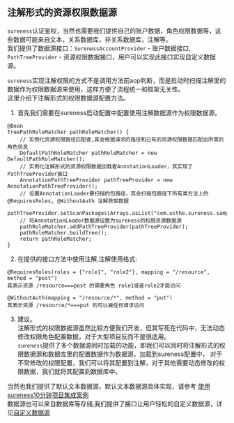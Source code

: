 ## 注解形式的资源权限数据源     

`sureness`认证鉴权，当然也需要我们提供自己的账户数据，角色权限数据等，这些数据可能来自文本，关系数据库，非关系数据库，注解等。  
我们提供了数据源接口：`SurenessAccountProvider` - 账户数据接口, `PathTreeProvider` - 资源权限数据接口，用户可以实现此接口实现自定义数据源。  

`sureness`实现注解权限的方式不是调用方法前aop判断，而是启动时扫描注解里的数据作为权限数据源来使用，这样方便了流程统一和框架无关性。  
这里介绍下注解形式的权限数据源配置方法。  

1. 首先我们需要在sureness启动配置中配置使用注解数据源作为权限数据源。  

```
@Bean
TreePathRoleMatcher pathRoleMatcher() {
    // 实例化资源权限路径匹配者,其会根据请求的路径和已有的资源权限数据匹配出所需的角色信息
    DefaultPathRoleMatcher pathRoleMatcher = new DefaultPathRoleMatcher();
    // 实例化注解形式的资源权限数据加载者AnnotationLoader，其实现了PathTreeProvider接口
    AnnotationPathTreeProvider pathTreeProvider = new AnnotationPathTreeProvider();
    // 设置AnnotationLoader要扫描的包路径，其会扫描包路径下所有类方法上的@RequiresRoles, @WithoutAuth 注解获取数据
    pathTreeProvider.setScanPackages(Arrays.asList("com.usthe.sureness.sample.tom.controller"));
    // 将AnnotationLoader数据源设置为sureness的权限资源数据源
    pathRoleMatcher.addPathTreeProvider(pathTreeProvider);
    pathRoleMatcher.buildTree();
    return pathRoleMatcher;
}
```

2. 在提供的接口方法中使用注解,注解使用格式:  
```
@RequiresRoles(roles = {"role1", "role2"}, mapping = "/resource", method = "post")  
其表示资源 /resource===post 的需要角色 role1或者role2才能访问  
```
```
@WithoutAuth(mapping = "/resource/*", method = "put")  
其表示资源 /resource/*===put 的可以被任何请求访问  
```

3. 建议。  
注解形式的权限数据源虽然比较方便我们开发，但其写死在代码中，无法动态修改权限角色配置数据，对于大型项目反而不是很适用。  
`sureness`提供了多个数据源同时加载的功能，即我们可以同时将注解形式的权限数据源和数据库里的配置数据作为数据源，加载到sureness配置中，
对于不常修改的权限配置，我们可以将其配置到注解，对于其他需要动态修改的权限数据，我们就将其配置到数据库中。  


当然也我们提供了默认文本数据源，默认文本数据源具体实现，请参考 [使用sureness10分钟项目集成案例](cn/sample-bootstrap.md)     
数据源也可以来自数据库等存储,我们提供了接口让用户轻松的自定义数据源，详见[自定义数据源](cn/custom-datasource.md)  
